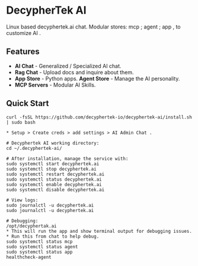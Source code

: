# DecypherTek AI

Linux based decyphertek.ai chat. Modular stores: mcp ; agent ; app , to customize AI . 

## Features

- **AI Chat** - Generalized / Specialized AI chat.
- **Rag Chat** - Upload docs and inquire about them. 
- **App Store** - Python apps.
 **Agent Store** - Manage the AI personality.
- **MCP Servers** - Modular AI Skills.

## Quick Start
```
curl -fsSL https://github.com/decyphertek-io/decyphertek-ai/install.sh | sudo bash

* Setup > Create creds > add settings > AI Admin Chat . 

# Decyphertek AI working directory:
cd ~/.decyphertek-ai/

# After installation, manage the service with:
sudo systemctl start decyphertek.ai
sudo systemctl stop decyphertek.ai
sudo systemctl restart decyphertek.ai
sudo systemctl status decyphertek.ai
sudo systemctl enable decyphertek.ai
sudo systemctl disable decyphertek.ai

# View logs:
sudo journalctl -u decyphertek.ai
sudo journalctl -u decyphertek.ai 

# Debugging:
/opt/decyphertak.ai 
* This will run the app and show terminal output for debugging issues.
* Run this from chat to help debug.
sudo systemctl status mcp
sudo systemctl status agent
sudo systemctl status app
healthcheck-agent
```
